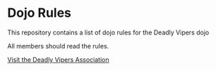 Dojo Rules
==========

This repository contains a list of dojo rules for the Deadly Vipers dojo

All members should read the rules. 

[Visit the Deadly Vipers Association](https://github.com/deadlyvipers)
